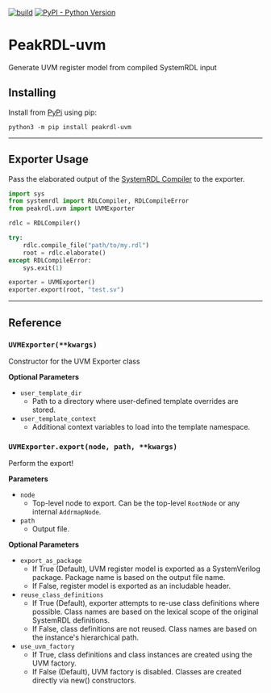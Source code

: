 [![build](https://github.com/SystemRDL/PeakRDL-uvm/workflows/build/badge.svg)](https://github.com/SystemRDL/PeakRDL-uvm/actions?query=workflow%3Abuild+branch%3Amain)
[![PyPI - Python Version](https://img.shields.io/pypi/pyversions/peakrdl-uvm.svg)](https://pypi.org/project/peakrdl-uvm)

# PeakRDL-uvm
Generate UVM register model from compiled SystemRDL input

## Installing
Install from [PyPi](https://pypi.org/project/peakrdl-uvm) using pip:

    python3 -m pip install peakrdl-uvm

--------------------------------------------------------------------------------

## Exporter Usage
Pass the elaborated output of the [SystemRDL Compiler](http://systemrdl-compiler.readthedocs.io)
to the exporter.

```python
import sys
from systemrdl import RDLCompiler, RDLCompileError
from peakrdl.uvm import UVMExporter

rdlc = RDLCompiler()

try:
    rdlc.compile_file("path/to/my.rdl")
    root = rdlc.elaborate()
except RDLCompileError:
    sys.exit(1)

exporter = UVMExporter()
exporter.export(root, "test.sv")
```
--------------------------------------------------------------------------------

## Reference

### `UVMExporter(**kwargs)`
Constructor for the UVM Exporter class

**Optional Parameters**

* `user_template_dir`
    * Path to a directory where user-defined template overrides are stored.
* `user_template_context`
    * Additional context variables to load into the template namespace.

### `UVMExporter.export(node, path, **kwargs)`
Perform the export!

**Parameters**

* `node`
    * Top-level node to export. Can be the top-level `RootNode` or any internal `AddrmapNode`.
* `path`
    * Output file.

**Optional Parameters**

* `export_as_package`
    * If True (Default), UVM register model is exported as a SystemVerilog
      package. Package name is based on the output file name.
    * If False, register model is exported as an includable header.
* `reuse_class_definitions`
    * If True (Default), exporter attempts to re-use class definitions
      where possible. Class names are based on the lexical scope of the
      original SystemRDL definitions.
    * If False, class definitions are not reused. Class names are based on
      the instance's hierarchical path.
* `use_uvm_factory`
    * If True, class definitions and class instances are created using the
      UVM factory.
    * If False (Default), UVM factory is disabled. Classes are created
      directly via new() constructors.
